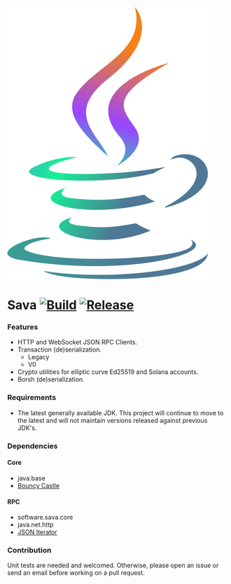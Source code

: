 ![Sava](assets/images/solana_java_cup.svg)

# Sava [![Build](https://github.com/sava-software/sava/actions/workflows/gradle.yml/badge.svg)](https://github.com/sava-software/sava/actions/workflows/gradle.yml) [![Release](https://github.com/sava-software/sava/actions/workflows/release.yml/badge.svg)](https://github.com/sava-software/sava/actions/workflows/release.yml)

### Features

- HTTP and WebSocket JSON RPC Clients.
- Transaction (de)serialization.
    - Legacy
    - V0
- Crypto utilities for elliptic curve Ed25519 and Solana accounts.
- Borsh (de)serialization.

### Requirements

- The latest generally available JDK. This project will continue to move to the latest and will not maintain
  versions released against previous JDK's.

### Dependencies

#### Core
- java.base
- [Bouncy Castle](https://www.bouncycastle.org/download/bouncy-castle-java/#latest)

#### RPC
- software.sava.core
- java.net.http
- [JSON Iterator](https://github.com/comodal/json-iterator?tab=readme-ov-file#json-iterator)

### Contribution

Unit tests are needed and welcomed. Otherwise, please open an issue or send an email before working on a pull request.
